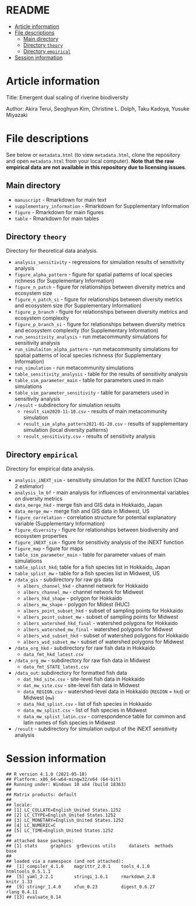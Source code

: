 README
================

-   [Article information](#article-information)
-   [File descriptions](#file-descriptions)
    -   [Main directory](#main-directory)
    -   [Directory `theory`](#directory-theory)
    -   [Directory `empirical`](#directory-empirical)
-   [Session information](#session-information)

# Article information

Title: Emergent dual scaling of riverine biodiversity

Author: Akira Terui, Seoghyun Kim, Christine L. Dolph, Taku Kadoya,
Yusuke Miyazaki

# File descriptions

See below or `metadata.html` (to view `metadata.html`, clone the
repository and open `metadata.html` from your local computer). **Note
that the raw empirical data are not available in this repository due to
licensing issues**.

## Main directory

-   `manuscript` - Rmarkdown for main text
-   `supplementary_information` - Rmarkdown for Supplementary
    Information
-   `figure` - Rmarkdown for main figures
-   `table` - Rmarkdown for main tables

## Directory `theory`

Directory for theoretical data analysis.

-   `analysis_sensitivity` - regressions for simulation results of
    sensitivity analysis
-   `figure_alpha_pattern` - figure for spatial patterns of local
    species richness (for Supplementary Information)
-   `figure_n_patch` - figure for relationships between diversity
    metrics and ecosystem size
-   `figure_n_patch_si` - figure for relationships between diversity
    metrics and ecosystem size (for Supplementary Information)
-   `figure_p_branch` - figure for relationships between diversity
    metrics and ecosystem complexity
-   `figure_p_branch_si` - figure for relationships between diversity
    metrics and ecosystem complexity (for Supplementary Information)
-   `run_sensitivity_analysis` - run metacommunity simulations for
    sensitivity analysis
-   `run_simulaiton_alpha_pattern` - run metacommunity simulations for
    spatial patterns of local species richness (for Supplementary
    Information)
-   `run_simulation` - run metacommunity simulations
-   `table_sensitivity_analysis` - table for the results of sensitivity
    analysis
-   `table_sim_parameter_main` - table for parameters used in main
    simulations
-   `table_sim_parameter_sensitivity` - table for parameters used in
    sensitivity analysis
-   `/result` - subdirectory for simulation results
    -   `result_sim2020-11-10.csv` - results of main metacommunity
        simulation
        </summary>
    -   `result_sim_alpha_pattern2021-01-20.csv` - results of
        supplementary simulation (local diversity patterns)
        </summary>
    -   `result_sensitivity.csv` - results of sensitivity analysis
        </summary>

## Directory `empirical`

Directory for empirical data analysis.

-   `analysis_iNEXT_sim` - sensitivity simulation for the iNEXT function
    (Chao 2 estimator)
-   `analysis_lm_bf` - main analysis for influences of environmental
    variables on diversity metrics
-   `data_merge_hkd` - merge fish and GIS data in Hokkaido, Japan
-   `data_merge_mw` - merge fish and GIS data in Midwest, US
-   `figure_correlation` - correlation structure for potential
    explanatory variable (Supplementary Information)
-   `figure_diversity` - figure for relationships between biodiversity
    and ecosystem properties
-   `figure_iNEXT_sim` - figure for sensitivity analysis of the iNEXT
    function
-   `figure_map` - figure for maps
-   `table_sim_parameter_main` - table for parameter values of main
    simulations
-   `table_splist_hkd`; table for a fish species list in Hokkaido, Japan
-   `table_splist_mw` - table for a fish species list in Midwest, US
-   `/data_gis` - subdirectory for raw gis data
    -   `albers_channel_hkd` - channel network for Hokkaido
    -   `albers_channel_mw` - channel network for Midwest
    -   `albers_hkd_shape` - polygon for Hokkaido
    -   `albers_mw_shape` - polygon for Midest (HUC)
    -   `albers_point_subset_hkd` - subset of sampling points for
        Hokkaido
    -   `albers_point_subset_mw` - subset of sampling points for Midwest
    -   `albers_watershed_hkd_final` - watershed polygons for Hokkaido
    -   `albers_watershed_mw_final` - watershed polygons for Midwest
    -   `albers_wsd_subset_hkd` - subset of watershed polygons for
        Hokkaido
    -   `albers_wsd_subset_mw` - subset of watershed polygons for
        Midwest
-   `/data_org_hkd` - subdirectory for raw fish data in Hokkaido
    -   `data_fmt_hkd_latest.csv`
-   `/data_org_mw` - subdirectory for raw fish data in Midwest
    -   `data_fmt_STATE_latest.csv`
-   `/data_out`: subdirectory for formatted fish data
    -   `dat_hkd_site.csv` - site-level fish data in Hokkaido
        </summary>
    -   `dat_mw_site.csv` - site-level fish data in Midwest
        </summary>
    -   `data_REGION.csv` - watershed-level data in Hokkaido (`REGION` =
        `hkd`) or Midwest (`mw`)
        </summary>
    -   `data_hkd_splist.csv` - list of fish species in Hokkaido
        </summary>
    -   `data_mw_splist.csv` - list of fish species in Midwest
        </summary>
    -   `data_mw_splist_latin.csv` - correspondence table for common and
        latin names of fish species in Midwest
        </summary>
-   `/result` - subdirectory for simulation output of the iNEXT
    sensitivity analysis

# Session information

    ## R version 4.1.0 (2021-05-18)
    ## Platform: x86_64-w64-mingw32/x64 (64-bit)
    ## Running under: Windows 10 x64 (build 18363)
    ## 
    ## Matrix products: default
    ## 
    ## locale:
    ## [1] LC_COLLATE=English_United States.1252 
    ## [2] LC_CTYPE=English_United States.1252   
    ## [3] LC_MONETARY=English_United States.1252
    ## [4] LC_NUMERIC=C                          
    ## [5] LC_TIME=English_United States.1252    
    ## 
    ## attached base packages:
    ## [1] stats     graphics  grDevices utils     datasets  methods   base     
    ## 
    ## loaded via a namespace (and not attached):
    ##  [1] compiler_4.1.0    magrittr_2.0.1    tools_4.1.0       htmltools_0.5.1.1
    ##  [5] yaml_2.2.1        stringi_1.6.1     rmarkdown_2.8     knitr_1.33       
    ##  [9] stringr_1.4.0     xfun_0.23         digest_0.6.27     rlang_0.4.11     
    ## [13] evaluate_0.14
